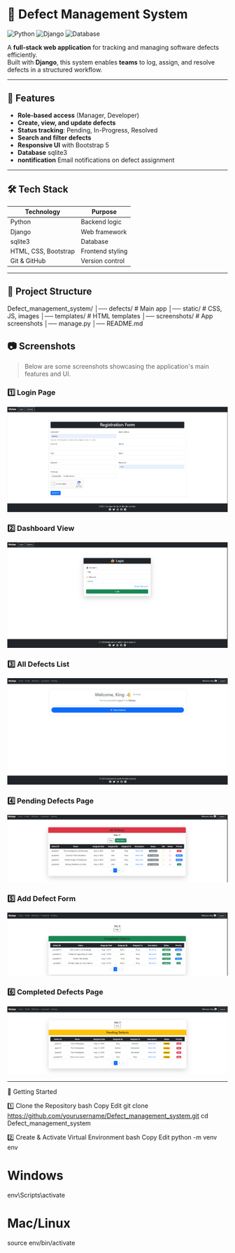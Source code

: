 # 🐞 Defect Management System

![Python](https://img.shields.io/badge/Python-3.10%2B-blue.svg)
![Django](https://img.shields.io/badge/Django-5.x-green.svg)
![Database](https://img.shields.io/badge/Database-sqlite3-orange.svg)


A **full-stack web application** for tracking and managing software defects efficiently.  
Built with **Django**, this system enables **teams** to log, assign, and resolve defects in a structured workflow.

---

## 📌 Features
- **Role-based access** (Manager, Developer)
- **Create, view, and update defects**
- **Status tracking**: Pending, In-Progress, Resolved
- **Search and filter defects**
- **Responsive UI** with Bootstrap 5
- **Database** sqlite3
- **nontification** Email notifications on defect assignment

---

## 🛠 Tech Stack
| Technology | Purpose |
|------------|---------|
| Python     | Backend logic |
| Django     | Web framework |
| sqlite3    | Database |
| HTML, CSS, Bootstrap | Frontend styling |
| Git & GitHub | Version control |

---

## 📂 Project Structure

Defect_management_system/
│── defects/           # Main app
│── static/            # CSS, JS, images
│── templates/         # HTML templates
│── screenshots/       # App screenshots
│── manage.py
│── README.md


## 📷 Screenshots

> Below are some screenshots showcasing the application's main features and UI.

### 1️⃣ Login Page  
![Login Page](screenshots/Screenshot%202025-08-13%20232542.png)

### 2️⃣ Dashboard View  
![Dashboard](screenshots/Screenshot%202025-08-13%20232609.png)

### 3️⃣ All Defects List  
![All Defects](screenshots/Screenshot%202025-08-13%20232633.png)

### 4️⃣ Pending Defects Page  
![Pending Defects](screenshots/Screenshot%202025-08-13%20232653.png)

### 5️⃣ Add Defect Form  
![Add Defect](screenshots/Screenshot%202025-08-13%20232708.png)

### 6️⃣ Completed Defects Page  
![Completed Defects](screenshots/Screenshot%202025-08-13%20232721.png)

---
🚀 Getting Started

1️⃣ Clone the Repository
bash
Copy
Edit
git clone https://github.com/yourusername/Defect_management_system.git
cd Defect_management_system

2️⃣ Create & Activate Virtual Environment
bash
Copy
Edit
python -m venv env
# Windows
env\Scripts\activate
# Mac/Linux
source env/bin/activate
